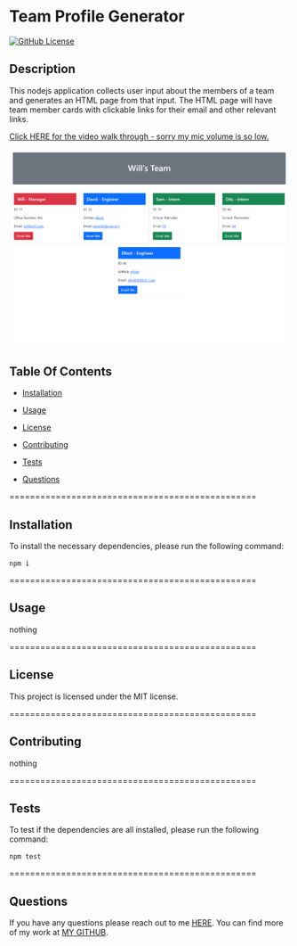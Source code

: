 # Team Profile Generator
[![GitHub License](https://img.shields.io/badge/license-MIT-blue.svg)](https://opensource.org/licenses/MIT)

## Description

This nodejs application collects user input about the members of a team and generates an HTML page from that input. The HTML page will have team member cards with clickable links for their email and other relevant links.

[Click HERE for the video walk through - sorry my mic volume is so low.](https://drive.google.com/file/d/1Hq968gkGuhVUFqM_3jAO-Pw1hR5Se7ET/view?usp=sharing)

[![Click this screenshot](./img/team-profile-generator-screenshot.png)](https://drive.google.com/file/d/1Hq968gkGuhVUFqM_3jAO-Pw1hR5Se7ET/view?usp=sharing)

  ## Table Of Contents

* [Installation](#!installation)

* [Usage](#usage)

* [License](#license)

* [Contributing](#contributing)

* [Tests](#tests)

* [Questions](#questions)

================================================

## Installation

To install the necessary dependencies, please run the following command:

```
npm i
```

================================================

## Usage

nothing

================================================

## License

This project is licensed under the MIT license.

================================================

## Contributing

nothing

================================================

## Tests

To test if the dependencies are all installed, please run the following command:

```
npm test
```

================================================

## Questions

If you have any questions please reach out to me [HERE](mailto:josh@joshwatkins.photo). You can find more of my work at [MY GITHUB](https://www.github.com/joshuakwatkins/).


